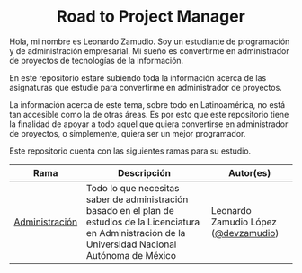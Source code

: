 <h1 align="center">Road to Project Manager</h1>

Hola, mi nombre es Leonardo Zamudio. Soy un estudiante de programación y de administración empresarial. Mi sueño es convertirme en administrador de proyectos de tecnologías de la información.

En este repositorio estaré subiendo toda la información acerca de las asignaturas que estudie para convertirme en administrador de proyectos.

La información acerca de este tema, sobre todo en Latinoamérica, no está tan accesible como la de otras áreas. Es por esto que este repositorio tiene la finalidad de apoyar a todo aquel que quiera convertirse en administrador de proyectos, o simplemente, quiera ser un mejor programador.

Este repositorio cuenta con las siguientes ramas para su estudio.

|Rama|Descripción|Autor(es)
|---|---|---|
|[Administración](https://github.com/devzamudio/road-to-pm/tree/main/Administraci%C3%B3n)|Todo lo que necesitas saber de administración basado en el plan de estudios de la Licenciatura en Administración de la Universidad Nacional Autónoma de México|Leonardo Zamudio López ([@devzamudio](https://github.com/devzamudio))|
